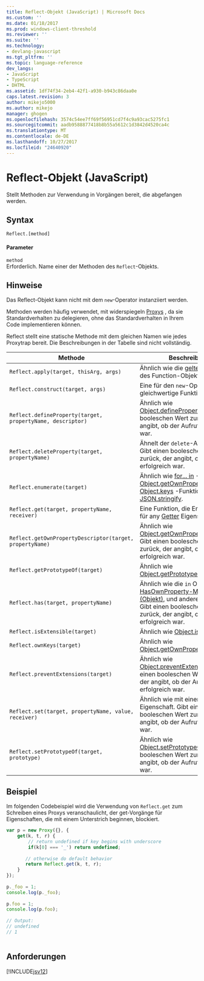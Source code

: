 ```yaml
---
title: Reflect-Objekt (JavaScript) | Microsoft Docs
ms.custom: ''
ms.date: 01/18/2017
ms.prod: windows-client-threshold
ms.reviewer: ''
ms.suite: ''
ms.technology:
- devlang-javascript
ms.tgt_pltfrm: ''
ms.topic: language-reference
dev_langs:
- JavaScript
- TypeScript
- DHTML
ms.assetid: 1df74f34-2eb4-42f1-a930-b943c86daa0e
caps.latest.revision: 3
author: mikejo5000
ms.author: mikejo
manager: ghogen
ms.openlocfilehash: 3574c54ee7ff69f56951cd7f4c9a93cac5275fc1
ms.sourcegitcommit: aadb9588877418b8b55a5612c1d3842d4520ca4c
ms.translationtype: MT
ms.contentlocale: de-DE
ms.lasthandoff: 10/27/2017
ms.locfileid: "24640920"
---
```

# <a name="reflect-object-javascript"></a>Reflect-Objekt (JavaScript)
Stellt Methoden zur Verwendung in Vorgängen bereit, die abgefangen werden.  
  
## <a name="syntax"></a>Syntax  
  
```  
Reflect.[method]  
```  
  
#### <a name="parameters"></a>Parameter  
 `method`  
 Erforderlich. Name einer der Methoden des `Reflect`-Objekts.  
  
## <a name="remarks"></a>Hinweise  
 Das Reflect-Objekt kann nicht mit dem `new`-Operator instanziiert werden.  
  
 Methoden werden häufig verwendet, mit widerspiegeln [Proxys](../../javascript/reference/proxy-object-javascript.md) , da sie Standardverhalten zu delegieren, ohne das Standardverhalten in Ihrem Code implementieren können.  
  
 Reflect stellt eine statische Methode mit dem gleichen Namen wie jedes Proxytrap bereit. Die Beschreibungen in der Tabelle sind nicht vollständig.  
  
|Methode|Beschreibung|  
|------------|-----------------|  
|`Reflect.apply(target, thisArg, args)`|Ähnlich wie die [gelten](../../javascript/reference/apply-method-function-javascript.md) -Methode des Function-Objekts.|  
|`Reflect.construct(target, args)`|Eine für den `new`-Operator gleichwertige Funktion.|  
|`Reflect.defineProperty(target, propertyName, descriptor)`|Ähnlich wie [Object.defineProperty](../../javascript/reference/object-defineproperty-function-javascript.md). Gibt einen booleschen Wert zurück, der angibt, ob der Aufruf erfolgreich war.|  
|`Reflect.deleteProperty(target, propertyName)`|Ähnelt der `delete`-Anweisung. Gibt einen booleschen Wert zurück, der angibt, ob der Aufruf erfolgreich war.|  
|`Reflect.enumerate(target)`|Ähnlich wie [for... in](../../javascript/reference/for-dot-dot-dot-in-statement-javascript.md) -Anweisung [Object.getOwnPropertySymbols](../../javascript/reference/object-getownpropertysymbols-function-javascript.md), [Object.keys](../../javascript/reference/object-keys-function-javascript.md) -Funktion und [JSON.stringify](../../javascript/reference/json-stringify-function-javascript.md).|  
|`Reflect.get(target, propertyName, receiver)`|Eine Funktion, die Entsprechung für any [Getter](../../javascript/creating-objects-javascript.md) Eigenschaften.|  
|`Reflect.getOwnPropertyDescriptor(target, propertyName)`|Ähnlich wie [Object.getOwnPropertyDescriptor](../../javascript/reference/object-getownpropertydescriptor-function-javascript.md). Gibt einen booleschen Wert zurück, der angibt, ob der Aufruf erfolgreich war.|  
|`Reflect.getPrototypeOf(target)`|Ähnlich wie [Object.getPrototypeOf](../../javascript/reference/object-getprototypeof-function-javascript.md).|  
|`Reflect.has(target, propertyName)`|Ähnlich wie die `in` Operator [HasOwnProperty-Methode (Objekt)](../../javascript/reference/hasownproperty-method-object-javascript.md), und andere Methoden. Gibt einen booleschen Wert zurück, der angibt, ob der Aufruf erfolgreich war.|  
|`Reflect.isExtensible(target)`|Ähnlich wie [Object.isExtensible](../../javascript/reference/object-isextensible-function-javascript.md).|  
|`Reflect.ownKeys(target)`|Ähnlich wie [Object.getOwnPropertyNames](../../javascript/reference/object-getownpropertynames-function-javascript.md).|  
|`Reflect.preventExtensions(target)`|Ähnlich wie [Object.preventExtensions](../../javascript/reference/object-preventextensions-function-javascript.md). Gibt einen booleschen Wert zurück, der angibt, ob der Aufruf erfolgreich war.|  
|`Reflect.set(target, propertyName, value, receiver)`|Ähnlich wie mit einer [Setter](../../javascript/creating-objects-javascript.md) Eigenschaft. Gibt einen booleschen Wert zurück, der angibt, ob der Aufruf erfolgreich war.|  
|`Reflect.setPrototypeOf(target, prototype)`|Ähnlich wie [Object.setPrototypeOf](../../javascript/reference/object-setprototypeof-function-javascript.md). Gibt einen booleschen Wert zurück, der angibt, ob der Aufruf erfolgreich war.|  
  
## <a name="example"></a>Beispiel  
 Im folgenden Codebeispiel wird die Verwendung von `Reflect.get` zum Schreiben eines Proxys veranschaulicht, der get-Vorgänge für Eigenschaften, die mit einem Unterstrich beginnen, blockiert.  
  
```JavaScript  
var p = new Proxy({}, {  
    get(k, t, r) {  
        // return undefined if key begins with underscore  
        if(k[0] === '_') return undefined;  
  
       // otherwise do default behavior  
       return Reflect.get(k, t, r);  
    }  
});  
  
p._foo = 1;  
console.log(p._foo);  
  
p.foo = 1;  
console.log(p.foo);  
  
// Output:  
// undefined  
// 1  
  
```  
  
## <a name="requirements"></a>Anforderungen  
 [!INCLUDE[jsv12](../../javascript/reference/includes/jsv12-md.md)]